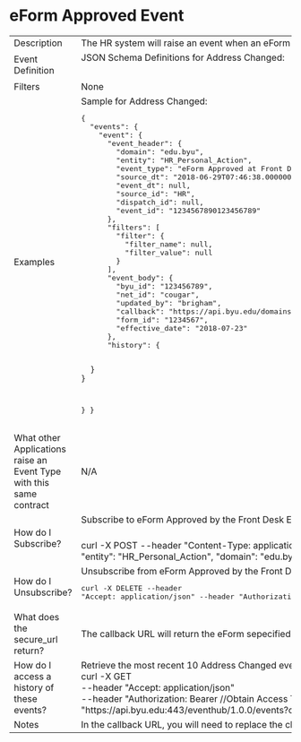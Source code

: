 # eForm Approved Event

<table align="center">
    <tr>
        <td>Description</td>
        <td>The HR system will raise an event when an eForm is approved at the front desk.</td>
    </tr>
    <tr>
        <td>Event Definition</td>
        <td>JSON Schema Definitions for Address Changed:<br><pre></pre></td>
    </tr>
    <tr>
        <td>Filters</td>
        <td>None</td>
    </tr>
    <tr>
        <td>Examples</td>
        <td>Sample for Address Changed:<br><pre>{
  "events": {
    "event": {
      "event_header": {
        "domain": "edu.byu",
        "entity": "HR_Personal_Action",
        "event_type": "eForm Approved at Front Desk",
        "source_dt": "2018-06-29T07:46:38.000000-06:00",
        "event_dt": null,
        "source_id": "HR",
        "dispatch_id": null,
        "event_id": "1234567890123456789"
      },
      "filters": [
        "filter": {
          "filter_name": null,
          "filter_value": null
        }
      ],
      "event_body": {
        "byu_id": "123456789",
        "net_id": "cougar",
        "updated_by": "brigham",
        "callback": "https://api.byu.edu/domains/erp/hr/eform/v1?form_id=1234567",
        "form_id": "1234567",
        "effective_date": "2018-07-23"
      },
      "history": {
        
      }
    }
  }
}</pre></td>
    </tr>
    <tr>
        <td>What other Applications raise an Event Type with this same contract</td>
        <td>N/A</td>
    </tr>
    <tr>
        <td>How do I Subscribe?</td>
        <td>Subscribe to eForm Approved by the Front Desk Event<br><pre></pre>curl -X POST 
--header "Content-Type: application/json" 
--header "Accept: application/json" 
--header "Authorization: Bearer xxxxxx" 
-d "{
  \"subscription\": {
    \"event_type\": \"eForm Approved by the Front Desk\",
    \"entity\": \"HR_Personal_Action\",
    \"domain\": \"edu.byu\"
  }
}" "https://api.byu.edu:443/domains/eventhub/1.0.0/subscriptions"</td>
    </tr>
    <tr>
        <td>How do I Unsubscribe?</td>
        <td>Unsubscribe from eForm Approved by the Front Desk  Event<br><pre>curl -X DELETE 
--header "Accept: application/json" 
--header "Authorization: Bearer xxxxxx"
"https://api.byu.edu:443/domains/eventhub/1.0.0/subscriptions/edu.byu/HR_Personal_Action/eForm%20Approved%20by%20the%20Front%20Desk"</pre></td>
    </tr>
    <tr>
        <td>What does the secure_url return?</td>
        <td>The callback URL will return the eForm sepecified by the response.</td>
    </tr>
    <tr>
        <td>How do I access a history of these events?</td>
        <td>Retrieve the most recent 10 Address Changed events from the Archive<br>curl -X GET<br>--header "Accept: application/json"<br> --header "Authorization: Bearer //Obtain Access Token in API Store//" <br>"htt<span></span>ps://api.byu.edu:443/eventhub/1.0.0/events?count=10"</td>
    </tr>
    <tr>
        <td>Notes</td>
        <td>In the callback URL, you will need to replace the characters "%26" with the "&" (ampersand) character to make it a valid URL.</td>
    </tr>
</table>
